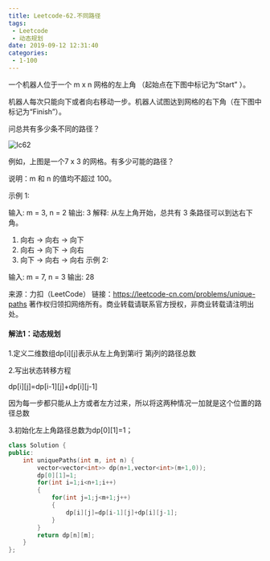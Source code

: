 ```yaml
---
title: Leetcode-62.不同路径
tags:
 - Leetcode
 - 动态规划 
date: 2019-09-12 12:31:40
categories:
 - 1-100
---
```


一个机器人位于一个 m x n 网格的左上角 （起始点在下图中标记为“Start” ）。

机器人每次只能向下或者向右移动一步。机器人试图达到网格的右下角（在下图中标记为“Finish”）。

问总共有多少条不同的路径？

![lc62](/../img/lc62.png)

例如，上图是一个7 x 3 的网格。有多少可能的路径？

说明：m 和 n 的值均不超过 100。

<!--more-->

示例 1:

输入: m = 3, n = 2
输出: 3
解释:
从左上角开始，总共有 3 条路径可以到达右下角。
1. 向右 -> 向右 -> 向下
2. 向右 -> 向下 -> 向右
3. 向下 -> 向右 -> 向右
  示例 2:

输入: m = 7, n = 3
输出: 28

来源：力扣（LeetCode）
链接：https://leetcode-cn.com/problems/unique-paths
著作权归领扣网络所有。商业转载请联系官方授权，非商业转载请注明出处。

#### 解法1：动态规划

1.定义二维数组dp[i][j]表示从左上角到第i行 第j列的路径总数

2.写出状态转移方程

dp[i][j]=dp[i-1][j]+dp[i][j-1]

因为每一步都只能从上方或者左方过来，所以将这两种情况一加就是这个位置的路径总数

3.初始化左上角路径总数为dp[0][1]=1；

```c++
class Solution {
public:
    int uniquePaths(int m, int n) {
        vector<vector<int>> dp(n+1,vector<int>(m+1,0));
        dp[0][1]=1;
        for(int i=1;i<n+1;i++)
        {
            for(int j=1;j<m+1;j++)
            {
                dp[i][j]=dp[i-1][j]+dp[i][j-1];
            }
        }
        return dp[n][m];
    }
};
```

